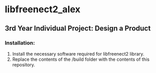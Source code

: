# libfreenect2_alex
## 3rd Year Individual Project: Design a Product

### Installation:
1. Install the necessary software required for libfreenect2 library.
2. Replace the contents of the /build folder with the contents of this repository.


